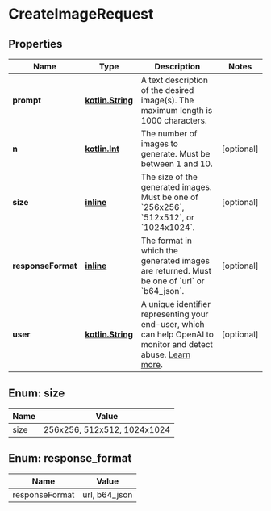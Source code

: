 # CreateImageRequest

## Properties
Name | Type | Description | Notes
------------ | ------------- | ------------- | -------------
**prompt** | [**kotlin.String**](.md) | A text description of the desired image(s). The maximum length is 1000 characters. | 
**n** | [**kotlin.Int**](.md) | The number of images to generate. Must be between 1 and 10. |  [optional]
**size** | [**inline**](#SizeEnum) | The size of the generated images. Must be one of &#x60;256x256&#x60;, &#x60;512x512&#x60;, or &#x60;1024x1024&#x60;. |  [optional]
**responseFormat** | [**inline**](#ResponseFormatEnum) | The format in which the generated images are returned. Must be one of &#x60;url&#x60; or &#x60;b64_json&#x60;. |  [optional]
**user** | [**kotlin.String**](.md) | A unique identifier representing your end-user, which can help OpenAI to monitor and detect abuse. [Learn more](/docs/guides/safety-best-practices/end-user-ids).  |  [optional]

<a name="SizeEnum"></a>
## Enum: size
Name | Value
---- | -----
size | 256x256, 512x512, 1024x1024

<a name="ResponseFormatEnum"></a>
## Enum: response_format
Name | Value
---- | -----
responseFormat | url, b64_json
